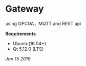 # **Gateway**

using OPCUA，MQTT and REST api

**Requirements**
- Ubuntu(16.04+)
- Qt 5.12.0 (LTS)

*Jan 15 2019*

